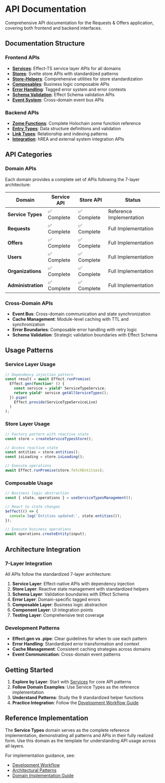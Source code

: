 # API Documentation

Comprehensive API documentation for the Requests & Offers application, covering both frontend and backend interfaces.

## Documentation Structure

### Frontend APIs
- **[Services](./frontend/services.md)**: Effect-TS service layer APIs for all domains
- **[Stores](./frontend/stores.md)**: Svelte store APIs with standardized patterns
- **[Store-Helpers](./frontend/store-helpers.md)**: Comprehensive utilities for store standardization
- **[Composables](./frontend/composables.md)**: Business logic composable APIs
- **[Error Handling](./frontend/errors.md)**: Tagged error system and error contexts
- **[Schema Validation](./frontend/schemas.md)**: Effect Schema validation APIs
- **[Event System](./frontend/events.md)**: Cross-domain event bus APIs

### Backend APIs
- **[Zome Functions](./backend/zome-functions.md)**: Complete Holochain zome function reference
- **[Entry Types](./backend/entry-types.md)**: Data structure definitions and validation
- **[Link Types](./backend/link-types.md)**: Relationship and indexing patterns
- **[Integration](./backend/integration.md)**: hREA and external system integration APIs

## API Categories

### Domain APIs
Each domain provides a complete set of APIs following the 7-layer architecture:

| Domain | Service API | Store API | Status |
|--------|-------------|-----------|---------|
| **Service Types** | ✅ Complete | ✅ Complete | Reference Implementation |
| **Requests** | ✅ Complete | ✅ Complete | Full Implementation |
| **Offers** | ✅ Complete | ✅ Complete | Full Implementation |
| **Users** | ✅ Complete | ✅ Complete | Full Implementation |
| **Organizations** | ✅ Complete | ✅ Complete | Full Implementation |
| **Administration** | ✅ Complete | ✅ Complete | Full Implementation |

### Cross-Domain APIs
- **Event Bus**: Cross-domain communication and state synchronization
- **Cache Management**: Module-level caching with TTL and synchronization
- **Error Boundaries**: Composable error handling with retry logic
- **Schema Validation**: Strategic validation boundaries with Effect Schema

## Usage Patterns

### Service Layer Usage
```typescript
// Dependency injection pattern
const result = await Effect.runPromise(
  Effect.gen(function* () {
    const service = yield* ServiceTypeService;
    return yield* service.getAllServiceTypes();
  }).pipe(
    Effect.provide(ServiceTypeServiceLive)
  )
);
```

### Store Layer Usage
```typescript
// Factory pattern with reactive state
const store = createServiceTypesStore();

// Access reactive state
const entities = store.entities();
const isLoading = store.isLoading();

// Execute operations
await Effect.runPromise(store.fetchEntities);
```

### Composable Usage
```typescript
// Business logic abstraction
const { state, operations } = useServiceTypesManagement();

// React to state changes
$effect(() => {
  console.log('Entities updated:', state.entities());
});

// Execute business operations
await operations.createEntity(input);
```

## Architecture Integration

### 7-Layer Integration
All APIs follow the standardized 7-layer architecture:

1. **Service Layer**: Effect-native APIs with dependency injection
2. **Store Layer**: Reactive state management with standardized helpers
3. **Schema Layer**: Validation boundaries with Effect Schema
4. **Error Layer**: Domain-specific tagged errors
5. **Composable Layer**: Business logic abstraction
6. **Component Layer**: UI integration points
7. **Testing Layer**: Comprehensive test coverage

### Development Patterns
- **Effect.gen vs .pipe**: Clear guidelines for when to use each pattern
- **Error Handling**: Standardized error transformation and context
- **Cache Management**: Consistent caching strategies across domains
- **Event Communication**: Cross-domain event patterns

## Getting Started

1. **Explore by Layer**: Start with [Services](./frontend/services.md) for core API patterns
2. **Follow Domain Examples**: Use Service Types as the reference implementation
3. **Understand Patterns**: Study the 9 standardized helper functions
4. **Practice Integration**: Follow the [Development Workflow Guide](../../guides/development-workflow.md)

## Reference Implementation

The **Service Types** domain serves as the complete reference implementation, demonstrating all patterns and APIs in their fully realized form. Use this domain as the template for understanding API usage across all layers.

For implementation guidance, see:
- [Development Workflow](../../guides/development-workflow.md)
- [Architectural Patterns](../../guides/architectural-patterns.md)
- [Domain Implementation Guide](../../guides/domain-implementation.md)